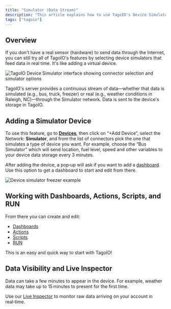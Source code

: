 ```yaml
---
title: "Simulator (Data Stream)"
description: "This article explains how to use TagoIO's Device Simulator (Simulator network) to feed real-time data into the platform when you don't have a physical sensor, and describes how simulated or real streams are delivered to device storage."
tags: ["tagoio"]
---
```

## Overview

If you don't have a real sensor (hardware) to send data through the Internet, you can still try all of TagoIO's features by selecting device simulators that feed data in real time. It's like adding a virtual device.

![TagoIO Device Simulator interface showing connector selection and simulator options](/docs_imagem/tagoio/simulator-data-stream-3.png)

TagoIO's server provides a continuous stream of data—whether that data is simulated (e.g., bus, truck, freezer) or real (e.g., weather conditions in Raleigh, NC)—through the Simulator network. Data is sent to the device's storage in TagoIO.

## Adding a Simulator Device

To use this feature, go to **[Devices](https://admin.tago.io/devices)**, then click on “+Add Device”, select the Network: **Simulator**, and from the list of connectors pick the one that simulates a type of device you want. For example, choose the “Bus Simulator” which will send location, fuel level, speed and other variables to your device data storage every 3 minutes.

After adding the device, a pop‑up will ask if you want to add a [dashboard](https://help.tago.io/portal/en/kb/articles/15-dashboard-overview). Use this option to get a dashboard to start and edit from there.

![Device simulator freezer example](/cdn.elev.io/file/uploads/VkSrjeSoWpdg7LeGdh2jKUEagxh0dd_cO83j6HUV_6s/HsQE88Il2ABCJiJWyt6ezrp2RiGdMs_GThssoIZJaII/device-simulator-freezer-GgY.png)

## Working with Dashboards, Actions, Scripts, and RUN

From there you can create and edit:

- [Dashboards](https://help.tago.io/portal/en/kb/articles/15-dashboard-overview)
- [Actions](https://help.tago.io/portal/en/kb/articles/30-actions)
- [Scripts](https://help.tago.io/portal/en/kb/articles/29-analysis-overview)
- [RUN](https://help.tago.io/portal/en/kb/articles/191-tagorun)

This is an easy and quick way to start with TagoIO!

## Data Visibility and Live Inspector

Data can take a few minutes to appear in the device. For example, weather data may take up to 15 minutes to present for the first time.

Use our [Live Inspector](https://help.tago.io/portal/en/kb/articles/453-live-inspector) to monitor raw data arriving on your account in real‑time.